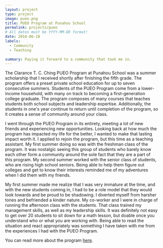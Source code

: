 ```yaml
---
layout: project
type: project
image: pueo.png
title: PUEO Program at Punahou School
permalink: projects/pueo
# All dates must be YYYY-MM-DD format!
date: 2018-06-18
labels:
  - Community
  - Teaching
  
summary: Paying it forward to a community that took me in.
---
```


The Clarance T. C. Ching PUEO Program at Punahou School was a summer scholarship that I received shortly after finishing the fifth grade. The program offers a preset private school education for up to seven consecutive summers. Students of the PUEO Program come from a lower-income household, with many on track to becoming a first-generation college graduate. The program composes of many courses that teaches students both school subjects and leadership expertise. Additionally, the students in one's year continue to return until completion of the program, so it creates a sense of community around your class. 

I went through the PUEO Program in its entirety, meeting a lot of new friends and experiencing new opportunities. Looking back at how much the program has impacted my life for the better, I wanted to make that lasting impact worth it. I applied to rejoin the program, but this time as a teaching assistant. My first summer doing so was with the freshman class of the program. It was nostalgic seeing this group of students who barely know each other form a community around the sole fact that they are a part of this program. My second summer worked with the senior class of students, who are rising high school seniors. Being able to help them figure out colleges and get to know their interests reminded me of my adventures when I did them with my friends.

My first summer made me realize that I was very immature at the time, and with the new students coming in, I had to be a role model that they would look towards and be proud to be shadowing. I diverted myself from harsher tones and befriended a kinder nature. My co-worker and I were in charge of running the afternoon class with the students. That class trained my management skills, as well as my leadership skills. It was definitely not easy to get over 20 students to sit down for a math lesson, but doable once you understand who or what you are working with. Being able to read the situation and react appropriately was something I have taken with me from the experiences I had with the PUEO Program.

You can read more about the program [here](https://www.punahou.edu/about/community-engagement/pueo#).
